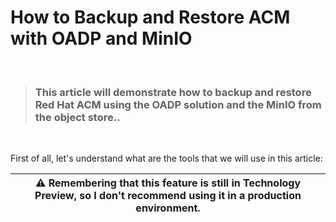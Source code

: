 # How to Backup and Restore ACM with OADP and MinIO

&nbsp;

> ### This article will demonstrate how to backup and restore Red Hat ACM using the OADP solution and the MinIO from the object store..

&nbsp;

First of all, let's understand what are the tools that we will use in this article:


| :warning:  Remembering that this feature is still in Technology Preview, so I don't recommend using it in a production environment.   |
|-----------------------------------------|

